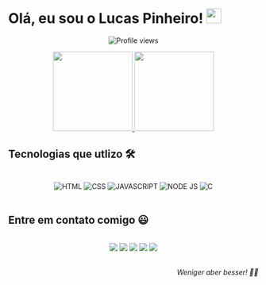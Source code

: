<h1 align="left">Olá, eu sou o Lucas Pinheiro! <img src="https://c.tenor.com/sxuSkqFn82oAAAAi/hello-joypixels.gif" width="30px"></h1>
<p align="center"> <img src="https://komarev.com/ghpvc/?username=lucaspdsg&color=yellow" alt="Profile views" /> </p>

<div align="center">
  <a href="https://github.com/lucaspdsg">
    <img height="160em" src="https://github-readme-stats.vercel.app/api?username=lucaspdsg&count_private=true&include_all_commits=true&show_icons=true&theme=dracula&hide_border=false&show_owner=true"/>
    <img height="160em" src="https://github-readme-stats.vercel.app/api/top-langs/?username=lucaspdsg&theme=dracula&hide_border=false&&layout=compact"/>
  </a>
</div>

## Tecnologias que utlizo 🛠

<div align="center" valign="top"><br>
 <img align="center" alt="HTML" src="https://img.shields.io/badge/HTML5-E34F26?style=for-the-badge&logo=html5&logoColor=white">
 <img align="center" alt="CSS" src="https://img.shields.io/badge/CSS3-1572B6?style=for-the-badge&logo=css3&logoColor=white">
 <img align="center" alt="JAVASCRIPT" src="https://img.shields.io/badge/JavaScript-323330?style=for-the-badge&logo=javascript&logoColor=F7DF1E">
 <img align="center" alt="NODE JS" src="https://img.shields.io/badge/Node.js-43853D?style=for-the-badge&logo=node.js&logoColor=white">
 <img align="center" alt="C" src="https://img.shields.io/badge/C-00599C?style=for-the-badge&logo=c&logoColor=white">
</div><br>

## Entre em contato comigo 😃 
 <div align="center"><br>
  <a href="https://www.facebook.com/lucas.pinheiro.5891004" target="_blank"><img src="https://img.shields.io/badge/facebook-%231877F2.svg?&style=for-the-badge&logo=facebook&logoColor=white" target="_blank"></a>
  <a href="https://www.instagram.com/lucaspdsg/" target="_blank"><img src="https://img.shields.io/badge/-Instagram-%23E4405F?style=for-the-badge&logo=instagram&logoColor=white" target="_blank"></a>
  <a href="https://www.linkedin.com/in/lucaspdsg/" target="_blank"><img src="https://img.shields.io/badge/-LinkedIn-%230077B5?style=for-the-badge&logo=linkedin&logoColor=white" target="_blank"></a> 
  <a href="mailto:lucaspifam82@gmail.com"><img src="https://img.shields.io/badge/-Gmail-%23333?style=for-the-badge&logo=gmail&logoColor=white" target="_blank"></a>
  <a href="https://twitter.com/lucaspdsg"><img src="https://img.shields.io/badge/twitter-%231DA1F2.svg?&style=for-the-badge&logo=twitter&logoColor=white" target="_blank"></a>
</div><br>

<p align="right"><i>Weniger aber besser! 🚀🚀</p>
